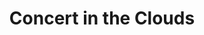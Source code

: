 ---
layout: project
title: "Concert in the Clouds"
permalink: "/projects/2019/clouds/"
projectyear: "2019"
categories: [project]
description: >
  "Concert in the Clouds" is a concert in praise of clouds. Clouds are ephemeral and  intangible; they shape-shift, fade away, and emerge out of nowhere; they can be awe-inspiring and sublime. And likewise with music. One poet has said that "Architecture is frozen music". For us, clouds are living music. Clouds are music you can see but can’t hear and music is a cloud you can hear but can’t see.
lead:
performances:
  - title: "Concert in the Clouds"
    subtitle: "Music by: Pēteris Vasks, Philip Glass, Morton Feldman, Kayla Shears, Joel Peters & Adrian Foster"
    date: "Saturday, June 29, 2019"
    time: "7:30pm"
    venue: "St. James United Church"
    address: 
    ticketsurl: 
    facebookurl: "https://www.facebook.com/events/447267836077147"
    posterimage: "2019/clouds.png"
    guests:
    - name: "with Earth World Collaborative"
      director: 
---